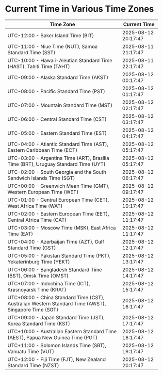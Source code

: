# Current Time in Various Time Zones

| Time Zone | Current Time |
|-----------|--------------|
| UTC-12:00 - Baker Island Time (BIT) | 2025-08-12 20:17:47 |
| UTC-11:00 - Niue Time (NUT), Samoa Standard Time (SST) | 2025-08-11 21:17:47 |
| UTC-10:00 - Hawaii-Aleutian Standard Time (HAST), Tahiti Time (TAHT) | 2025-08-11 22:17:47 |
| UTC-09:00 - Alaska Standard Time (AKST) | 2025-08-12 00:17:47 |
| UTC-08:00 - Pacific Standard Time (PST) | 2025-08-12 01:17:47 |
| UTC-07:00 - Mountain Standard Time (MST) | 2025-08-12 02:17:47 |
| UTC-06:00 - Central Standard Time (CST) | 2025-08-12 03:17:47 |
| UTC-05:00 - Eastern Standard Time (EST) | 2025-08-12 04:17:47 |
| UTC-04:00 - Atlantic Standard Time (AST), Eastern Caribbean Time (ECT) | 2025-08-12 05:17:47 |
| UTC-03:00 - Argentina Time (ART), Brasília Time (BRT), Uruguay Standard Time (UYT) | 2025-08-12 05:17:47 |
| UTC-02:00 - South Georgia and the South Sandwich Islands Time (SGT) | 2025-08-12 06:17:47 |
| UTC±00:00 - Greenwich Mean Time (GMT), Western European Time (WET) | 2025-08-12 09:17:47 |
| UTC+01:00 - Central European Time (CET), West Africa Time (WAT) | 2025-08-12 10:17:47 |
| UTC+02:00 - Eastern European Time (EET), Central Africa Time (CAT) | 2025-08-12 11:17:47 |
| UTC+03:00 - Moscow Time (MSK), East Africa Time (EAT) | 2025-08-12 11:17:47 |
| UTC+04:00 - Azerbaijan Time (AZT), Gulf Standard Time (GST) | 2025-08-12 12:17:47 |
| UTC+05:00 - Pakistan Standard Time (PKT), Yekaterinburg Time (YEKT) | 2025-08-12 13:17:47 |
| UTC+06:00 - Bangladesh Standard Time (BST), Omsk Time (OMST) | 2025-08-12 14:17:47 |
| UTC+07:00 - Indochina Time (ICT), Krasnoyarsk Time (KRAT) | 2025-08-12 15:17:47 |
| UTC+08:00 - China Standard Time (CST), Australian Western Standard Time (AWST), Singapore Time (SGT) | 2025-08-12 16:17:47 |
| UTC+09:00 - Japan Standard Time (JST), Korea Standard Time (KST) | 2025-08-12 17:17:47 |
| UTC+10:00 - Australian Eastern Standard Time (AEST), Papua New Guinea Time (PGT) | 2025-08-12 18:17:47 |
| UTC+11:00 - Solomon Islands Time (SBT), Vanuatu Time (VUT) | 2025-08-12 19:17:47 |
| UTC+12:00 - Fiji Time (FJT), New Zealand Standard Time (NZST) | 2025-08-12 20:17:47 |
